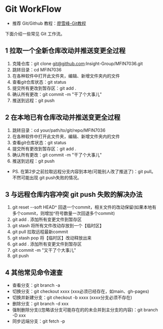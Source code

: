 # Git WorkFlow

- 推荐 Git/Github 教程：[廖雪峰-Git教程](https://www.liaoxuefeng.com/wiki/896043488029600)

下面介绍一些常见 Git 工作流。

## 1 拉取一个全新仓库改动并推送变更全过程

1. 克隆仓库：git clone git@github.com:Insight-Group/MFIN7036.git
2. 跳转目录：cd MFIN7036
3. 在各种软件中打开此文件夹，编辑、新增文件夹内的文件
4. 查看git仓库状态：git status
5. 提交所有更改到暂存区：git add .
6. 确认所有更改：git commit -m "干了个大事儿"
7. 推送到远程：git push

## 2 在本地已有仓库改动并推送变更全过程

1. 跳转目录：cd your/path/to/git/repo/MFIN7036
2. 在各种软件中打开此文件夹，编辑、新增文件夹内的文件
3. 查看git仓库状态：git status
4. 提交所有更改到暂存区：git add .
5. 确认所有更改：git commit -m "干了个大事儿"
6. 推送到远程：git push
- PS. 在第2步之前拉取远程分支内容到本地(可能别人改了推送了)：git pull。不然可能出现 git push失败的情况。

## 3 与远程仓库内容冲突 git push 失败的解决办法
1. git reset --soft HEAD^ 回退一个commit，相关文件的改动保留(如果本地有多个commit，则增加^符号数量一次回退多个commit)
2. git add . 添加所有变更文件到暂存区
3. git stash 将所有文件改动存放到一个【临时区】
4. git pull 拉取远程最新commit
5. git stash pop 将【临时区】改动释放出来
6. git add . 添加所有变更文件到暂存区
7. git commit -m "又干了个大事儿"
8. git push

## 4 其他常见命令速查

- 查看分支：git branch -a
- 切换分支：git checkout xxxx (xxx必须已经存在，如main、gh-pages)
- 切换并新建分支：git checkout -b xxxx (xxxx分支必须不存在)
- 删除分支：git branch -d xxx
- 强制删除分支((忽略该分支可能存在的的未合并到主分支的内容)：git branch -D xxx
- 同步远端分支：git fetch -p
